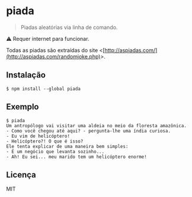 # piada

> Piadas aleatórias via linha de comando.

:warning: Requer internet para funcionar.

Todas as piadas são extraídas do site &lt;[http://aspiadas.com/](http://aspiadas.com/randomjoke.php)&gt;.

## Instalação

```
$ npm install --global piada
```

## Exemplo

```
$ piada
Um antropólogo vai visitar uma aldeia no meio da floresta amazônica.
- Como você chegou até aqui? - pergunta-lhe uma índia curiosa.
- Eu vim de helicóptero!
- Helicóptero?! O que é isso?
Ele tenta explicar de uma maneira bem simples:
- É um negócio que levanta sozinho...
- Ah! Eu sei... meu marido tem um helicóptero enorme!
```

## Licença

MIT
